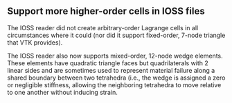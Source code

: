 ## Support more higher-order cells in IOSS files

The IOSS reader did not create arbitrary-order
Lagrange cells in all circumstances where it could
(nor did it support fixed-order, 7-node triangle that
VTK provides).

The IOSS reader also now supports mixed-order, 12-node wedge elements.
These elements have quadratic triangle faces but quadrilaterals
with 2 linear sides and are sometimes used to represent material
failure along a shared boundary between two tetrahedra (i.e.,
the wedge is assigned a zero or negligible stiffness, allowing
the neighboring tetrahedra to move relative to one another without
inducing strain.
